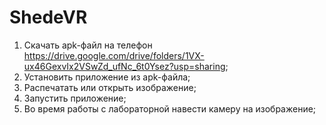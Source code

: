 # ShedeVR
1. Скачать apk-файл на телефон https://drive.google.com/drive/folders/1VX-ux46GexvIx2VSwZd_ufNc_6t0Ysez?usp=sharing; 
2. Установить приложение из аpk-файла; 
3. Распечатать или открыть изображение; 
4. Запустить приложение; 
5. Во время работы с лабораторной навести камеру на изображение; 
